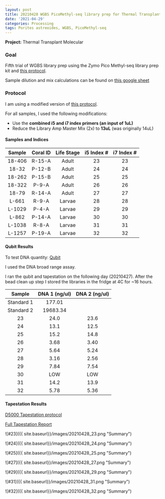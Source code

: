 ```yaml
---
layout: post
title: 20210428 WGBS PicoMethyl-seq library prep for Thermal Transplant Trial 5
date: '2021-04-29'
categories: Processing
tags: Porites astreoides, WGBS, PicoMethyl-seq
---
```


**Project:** Thermal Transplant Molecular

### Goal

Fifth trial of WGBS library prep using the Zymo Pico Methyl-seq library prep kit and [this protocol](https://kevinhwong1.github.io/KevinHWong_Notebook/Thermal-Transplant-WGBS-PicoMethyl-Protocol/).

Sample dilution and mix calculations can be found on [this google sheet](https://docs.google.com/spreadsheets/d/1kthTxfiwn0RAWAQLLW3-pWBg5MBleQaFaEdjgEvHr58/edit#gid=0)

### Protocol

I am using a modified version of [this protocol](https://kevinhwong1.github.io/KevinHWong_Notebook/Thermal-Transplant-WGBS-PicoMethyl-Protocol/).

For all samples, I used the following modifications:
- Use the **combined i5 and i7 index primers (an input of 1uL)**
- Reduce the Library Amp Master Mix (2x) to **13uL** (was originally 14uL)


#### Samples and Indices

| Sample | Coral ID | Life Stage | i5 Index # | i7 Index # |
|:------:|:--------:|:----------:|:----------:|:----------:|
| 18-406 |  R-15-A  |    Adult   |     23     |     23     |
|  18-32 |  P-12-B  |    Adult   |     24     |     24     |
| 18-262 |  P-15-B  |    Adult   |     25     |     25     |
| 18-322 |   P-9-A  |    Adult   |     26     |     26     |
|  18-79 |  R-14-A  |    Adult   |     27     |     27     |
|  L-661 |   R-9-A  |   Larvae   |     28     |     28     |
| L-1029 |   P-4-A  |   Larvae   |     29     |     29     |
|  L-862 |  P-14-A  |   Larvae   |     30     |     30     |
| L-1038 |   R-8-A  |   Larvae   |     31     |     31     |
| L-1257 |  P-19-A  |   Larvae   |     32     |     32     |

#### Qubit Results
To test DNA quantity: [Qubit](https://github.com/emmastrand/EmmaStrand_Notebook/blob/master/_posts/2019-05-31-Qubit-Protocol.md)  

I used the DNA broad range assay.

I ran the qubit and tapestation on the following day (20210427). After the bead clean up step I stored the libraries in the fridge at 4C for ~16 hours.

|    Sample    | DNA 1 (ng/ul) | DNA 2 (ng/ul) |
|:------------:|:-------------:|:-------------:|
|  Standard 1  |     177.01    |               |
|  Standard 2  |    19683.34   |               |
|  23          |      24.0     |      23.6     |
|  24          |      13.1     |      12.5     |
|  25          |      15.2     |      14.8     |
|  26          |      3.68     |      3.40     |
|  27          |      5.64     |      5.24     |
|  28          |      3.16     |      2.56     |
|  29          |      7.84     |      7.54     |
|  30          |      LOW      |      LOW      |
|  31          |      14.2     |      13.9     |
|  32          |      5.78     |      5.36     |

#### Tapestation Results

[D5000 Tapestation protocol](https://meschedl.github.io/MESPutnam_Open_Lab_Notebook/DNA-Tapestation/)

[Full Tapestation Report](https://github.com/kevinhwong1/KevinHWong_Notebook/blob/master/images/Tapestation_Results/2021-04-28_tapestation.pdf)

![#23]({{ site.baseurl}}/images/20210428_23.png "Summary")

![#24]({{ site.baseurl}}/images/20210428_24.png "Summary")

![#25]({{ site.baseurl}}/images/20210428_25.png "Summary")

![#27]({{ site.baseurl}}/images/20210428_27.png "Summary")

![#29]({{ site.baseurl}}/images/20210428_29.png "Summary")

![#31]({{ site.baseurl}}/images/20210428_31.png "Summary")

![#32]({{ site.baseurl}}/images/20210428_32.png "Summary")
